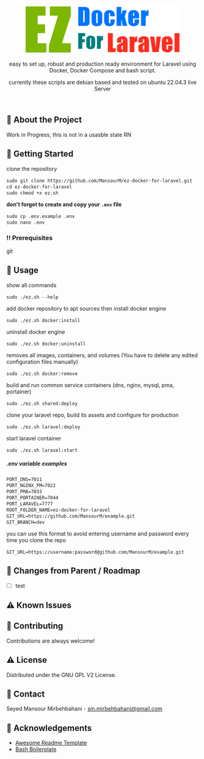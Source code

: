 <div align="center">
<img src="image/ez-docker-for-laravel.png" alt="logo" width="412" height="128" />
  <!--<h1>EZ Docker For Laravel</h1>-->
  <p>easy to set up, robust and production ready environment for Laravel using Docker, Docker Compose and bash script.</p>
  <p>currently these scripts are debian based and tested on ubuntu 22.04.3 live Server</p>
</div>

<br />

<!-- About the Project -->

## :star2: About the Project
Work in Progress, this is not in a usasble state RN


<!-- Getting Started -->

## :toolbox: Getting Started

clone the repository
```cli 
sudo git clone https://github.com/MansourM/ez-docker-for-laravel.git
cd ez-docker-for-laravel
sudo chmod +x ez.sh
```

**don't forget to create and copy your `.env` file**
```cli
sudo cp .env.example .env
sudo nano .env
```

<!-- Prerequisites -->
### :bangbang: Prerequisites

git


<!-- Usage -->

## :eyes: Usage

show all commands
```cli
sudo ./ez.sh --help
```
add docker repository to apt sources
then install docker engine
```cli
sudo ./ez.sh docker:install
```
uninstall docker engine
```cli
sudo ./ez.sh docker:uninstall
```
removes all images, containers, and volumes (You have to delete any edited configuration files manually)
```cli
sudo ./ez.sh docker:remove
```
build and run common service containers (dns, nginx, mysql, pma, portainer)
```cli
sudo ./ez.sh shared:deploy
```
clone your laravel repo, build its assets and configure for production
```cli
sudo ./ez.sh laravel:deploy
```
start laravel container
```cli
sudo ./ez.sh laravel:start
```

##### .env variable examples
```env
PORT_DNS=7011
PORT_NGINX_PM=7022
PORT_PMA=7033
PORT_PORTAINER=7044
PORT_LARAVEL=7777
ROOT_FOLDER_NAME=ez-docker-for-laravel
GIT_URL=https://github.com/MansourM/example.git
GIT_BRANCH=dev
```
you can use this format to avoid entering username and password every time you clone the repo
```env
GIT_URL=https://username:password@github.com/MansourM/example.git
```

<!-- Roadmap -->

## :compass: Changes from Parent / Roadmap

- [ ] test


<!-- Known Issues -->

## :warning: Known Issues



<!-- Contributing -->

## :wave: Contributing

Contributions are always welcome!

<!-- License -->

## :warning: License

Distributed under the GNU GPL V2 License.


<!-- Contact -->

## :handshake: Contact

Seyed Mansour Mirbehbahani - sm.mirbehbahani@gmail.com

<!-- Acknowledgments -->

## :gem: Acknowledgements

- [Awesome Readme Template](https://github.com/Louis3797/awesome-readme-template)
- [Bash Boilerplate](https://github.com/xwmx/bash-boilerplate)

